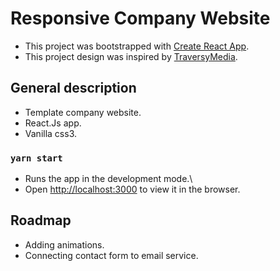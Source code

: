 # Responsive Company Website
- This project was bootstrapped with [Create React App](https://github.com/facebook/create-react-app).
- This project design was inspired by [TraversyMedia](https://traversymedia.com/).

## General description
- Template company website.
- React.Js app. 
- Vanilla css3.

### `yarn start`
- Runs the app in the development mode.\
- Open [http://localhost:3000](http://localhost:3000) to view it in the browser.

## Roadmap
- Adding animations.
- Connecting contact form to email service.